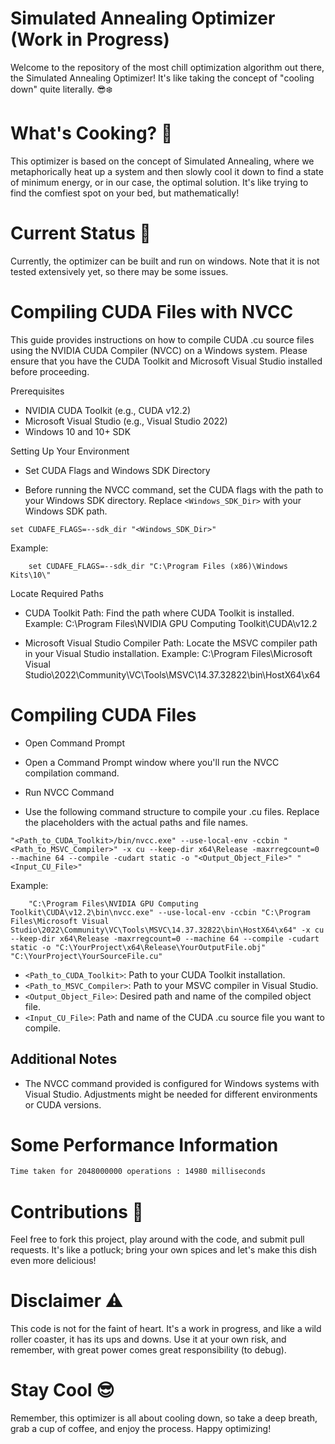 # Simulated Annealing Optimizer (Work in Progress)

Welcome to the repository of the most chill optimization algorithm out there, the Simulated Annealing Optimizer! It's like taking the concept of "cooling down" quite literally. 😎❄️

# What's Cooking? 🍳

This optimizer is based on the concept of Simulated Annealing, where we metaphorically heat up a system and then slowly cool it down to find a state of minimum energy, or in our case, the optimal solution. It's like trying to find the comfiest spot on your bed, but mathematically!

# Current Status 🚧

Currently, the optimizer can be built and run on windows. Note that it is not tested extensively yet, so there may be some issues.

# Compiling CUDA Files with NVCC

This guide provides instructions on how to compile CUDA .cu source files using the NVIDIA CUDA Compiler (NVCC) on a Windows system. Please ensure that you have the CUDA Toolkit and Microsoft Visual Studio installed before proceeding.

Prerequisites

- NVIDIA CUDA Toolkit (e.g., CUDA v12.2)
- Microsoft Visual Studio (e.g., Visual Studio 2022)
- Windows 10 and 10+ SDK

Setting Up Your Environment

- Set CUDA Flags and Windows SDK Directory

- Before running the NVCC command, set the CUDA flags with the path to your Windows SDK directory. Replace `<Windows_SDK_Dir>` with your Windows SDK path.

```
set CUDAFE_FLAGS=--sdk_dir "<Windows_SDK_Dir>"
```

Example:

```
    set CUDAFE_FLAGS=--sdk_dir "C:\Program Files (x86)\Windows Kits\10\"
```

Locate Required Paths

- CUDA Toolkit Path: Find the path where CUDA Toolkit is installed.
    Example: C:\Program Files\NVIDIA GPU Computing Toolkit\CUDA\v12.2

- Microsoft Visual Studio Compiler Path: Locate the MSVC compiler path in your Visual Studio installation.
    Example: C:\Program Files\Microsoft Visual Studio\2022\Community\VC\Tools\MSVC\14.37.32822\bin\HostX64\x64

# Compiling CUDA Files

- Open Command Prompt

- Open a Command Prompt window where you'll run the NVCC compilation command.

- Run NVCC Command

- Use the following command structure to compile your .cu files. Replace the placeholders with the actual paths and file names.

```
"<Path_to_CUDA_Toolkit>/bin/nvcc.exe" --use-local-env -ccbin "<Path_to_MSVC_Compiler>" -x cu --keep-dir x64\Release -maxrregcount=0 --machine 64 --compile -cudart static -o "<Output_Object_File>" "<Input_CU_File>"
```

Example:

```
    "C:\Program Files\NVIDIA GPU Computing Toolkit\CUDA\v12.2\bin\nvcc.exe" --use-local-env -ccbin "C:\Program Files\Microsoft Visual Studio\2022\Community\VC\Tools\MSVC\14.37.32822\bin\HostX64\x64" -x cu --keep-dir x64\Release -maxrregcount=0 --machine 64 --compile -cudart static -o "C:\YourProject\x64\Release\YourOutputFile.obj" "C:\YourProject\YourSourceFile.cu"
```

- `<Path_to_CUDA_Toolkit>`: Path to your CUDA Toolkit installation.
- `<Path_to_MSVC_Compiler>`: Path to your MSVC compiler in Visual Studio.
- `<Output_Object_File>`: Desired path and name of the compiled object file.
- `<Input_CU_File>`: Path and name of the CUDA .cu source file you want to compile.

## Additional Notes

- The NVCC command provided is configured for Windows systems with Visual Studio. Adjustments might be needed for different environments or CUDA versions.

# Some Performance Information

```bash
Time taken for 2048000000 operations : 14980 milliseconds
```



# Contributions 🤝

Feel free to fork this project, play around with the code, and submit pull requests. It's like a potluck; bring your own spices and let's make this dish even more delicious!

# Disclaimer ⚠️

This code is not for the faint of heart. It's a work in progress, and like a wild roller coaster, it has its ups and downs. Use it at your own risk, and remember, with great power comes great responsibility (to debug).

# Stay Cool 😎

Remember, this optimizer is all about cooling down, so take a deep breath, grab a cup of coffee, and enjoy the process. Happy optimizing!
